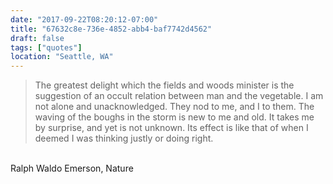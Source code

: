 ```yaml
---
date: "2017-09-22T08:20:12-07:00"
title: "67632c8e-736e-4852-abb4-baf7742d4562"
draft: false
tags: ["quotes"]
location: "Seattle, WA"
---
```


> The greatest delight which the fields and woods minister is the suggestion of
> an occult relation between man and the vegetable. I am not alone and
> unacknowledged. They nod to me, and I to them. The waving of the boughs in the
> storm is new to me and old. It takes me by surprise, and yet is not unknown.
> Its effect is like that of when I deemed I was thinking justly or doing right.

<br>
Ralph Waldo Emerson, Nature
